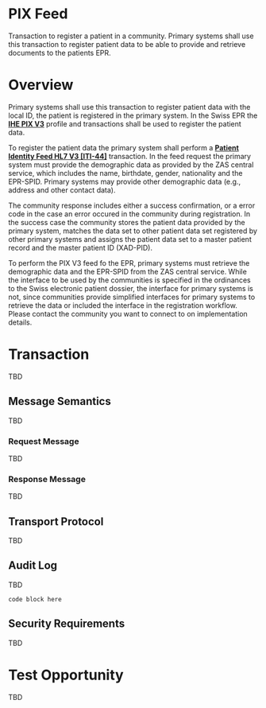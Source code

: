 # PIX Feed

Transaction to register a patient in a community. Primary systems shall use this transaction to register patient data to be able to provide and retrieve documents to the patients EPR. 

# Overview

Primary systems shall use this transaction to register patient data with the local ID, the patient is registered in the primary system. In the Swiss EPR the **[IHE PIX V3](https://profiles.ihe.net/ITI/TF/Volume1/ch-23.html)** profile and transactions shall be used to register the patient data.  

To register the patient data the primary system shall perform a **[Patient Identity Feed HL7 V3 \[ITI-44\]](https://profiles.ihe.net/ITI/TF/Volume2/ITI-44.html)** transaction. In the feed request the primary system must provide the demographic data as provided by the ZAS central service, which includes the name, birthdate, gender, nationality and the EPR-SPID. Primary systems may provide other demographic data (e.g., address and other contact data). 

The community response includes either a success confirmation, or a error code in the case an error occured in the community during registration. In the success case the community stores the patient data provided by the primary system, matches the data set to other patient data set registered by other primary systems and assigns the patient data set to a master patient record and the master patient ID (XAD-PID).

To perform the PIX V3 feed fo the EPR, primary systems must retrieve the demographic data and the EPR-SPID from the ZAS central service. While the interface to be used by the communities is specified in the ordinances to the Swiss electronic patient dossier, the interface for primary systems is not, since communities provide simplified interfaces for primary systems to retrieve the data or included the interface in the registration workflow. Please contact the community you want to connect to on implementation details.   
 

# Transaction 

TBD

## Message Semantics

TBD

### Request Message

TBD

### Response Message

TBD

## Transport Protocol 

TBD 

## Audit Log

TBD

```
code block here    
```


## Security Requirements   

TBD

# Test Opportunity

TBD
